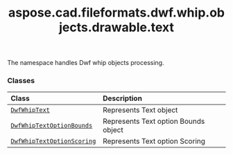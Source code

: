 ﻿---
title: aspose.cad.fileformats.dwf.whip.objects.drawable.text
second_title: Aspose.CAD for Python via .NET API References
description: 
type: docs
weight: 10
url: /python-net/aspose.cad.fileformats.dwf.whip.objects.drawable.text/
is_root: false
---

The namespace handles Dwf whip objects processing.

### Classes
| Class | Description |
| :- | :- |
| [`DwfWhipText`](/cad/python-net/aspose.cad.fileformats.dwf.whip.objects.drawable.text/dwfwhiptext) | Represents Text object |
| [`DwfWhipTextOptionBounds`](/cad/python-net/aspose.cad.fileformats.dwf.whip.objects.drawable.text/dwfwhiptextoptionbounds) | Represents Text option Bounds object |
| [`DwfWhipTextOptionScoring`](/cad/python-net/aspose.cad.fileformats.dwf.whip.objects.drawable.text/dwfwhiptextoptionscoring) | Represents Text option Scoring |


